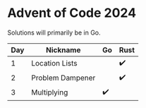 # Advent of Code 2024

Solutions will primarily be in Go.

| Day | Nickname         | Go  | Rust |
| --- | ---------------- | --- | ---- |
| 1   | Location Lists   |     | ✔️   |
| 2   | Problem Dampener |     | ✔️   |
| 3   | Multiplying      | ✔️  |      |
